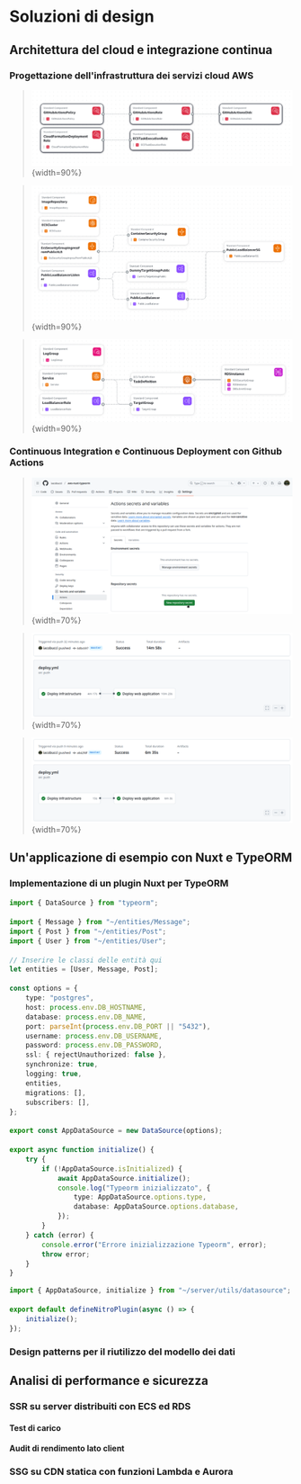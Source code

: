 # Soluzioni di design

## Architettura del cloud e integrazione continua

### Progettazione dell'infrastruttura dei servizi cloud AWS

> ![Setup](./res/aws-1-setup.png){width=90%}

> ![Infrastructure](./res/aws-2-infrastructure.png){width=90%}

> ![Service](./res/aws-3-infrastructure.png){width=90%}

### Continuous Integration e Continuous Deployment con Github Actions

> ![Impostazione dei secrets di github](./res/aggiunta-secrets.png){width=70%}

> ![Creazione stack](./res/actions-creazione-stack.png){width=70%}

> ![Aggiornamento stack](./res/actions-aggiornamento.png){width=70%}

## Un'applicazione di esempio con Nuxt e TypeORM

### Implementazione di un plugin Nuxt per TypeORM

```typescript
import { DataSource } from "typeorm";

import { Message } from "~/entities/Message";
import { Post } from "~/entities/Post";
import { User } from "~/entities/User";

// Inserire le classi delle entità qui
let entities = [User, Message, Post];

const options = {
	type: "postgres",
	host: process.env.DB_HOSTNAME,
	database: process.env.DB_NAME,
	port: parseInt(process.env.DB_PORT || "5432"),
	username: process.env.DB_USERNAME,
	password: process.env.DB_PASSWORD,
	ssl: { rejectUnauthorized: false },
	synchronize: true,
	logging: true,
	entities,
	migrations: [],
	subscribers: [],
};

export const AppDataSource = new DataSource(options);

export async function initialize() {
	try {
		if (!AppDataSource.isInitialized) {
			await AppDataSource.initialize();
			console.log("Typeorm inizializzato", {
				type: AppDataSource.options.type,
				database: AppDataSource.options.database,
			});
		}
	} catch (error) {
		console.error("Errore inizializzazione Typeorm", error);
		throw error;
	}
}
```

```typescript
import { AppDataSource, initialize } from "~/server/utils/datasource";

export default defineNitroPlugin(async () => {
	initialize();
});
```

### Design patterns per il riutilizzo del modello dei dati

## Analisi di performance e sicurezza

### SSR su server distribuiti con ECS ed RDS

#### Test di carico

#### Audit di rendimento lato client

### SSG su CDN statica con funzioni Lambda e Aurora
